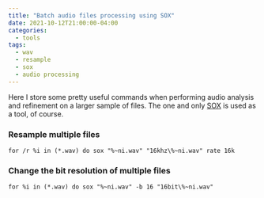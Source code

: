 ```yaml
---
title: "Batch audio files processing using SOX"
date: 2021-10-12T21:00:00-04:00
categories:
  - tools
tags:
  - wav
  - resample
  - sox
  - audio processing
---
```


Here I store some pretty useful commands when performing audio analysis and refinement on a larger sample of files. The one and only [SOX](soxurl) is used as a tool, of course.

### Resample multiple files

```shell
for /r %i in (*.wav) do sox "%~ni.wav" "16khz\%~ni.wav" rate 16k
```

### Change the bit resolution of multiple files

```shell
for %i in (*.wav) do sox "%~ni.wav" -b 16 "16bit\%~ni.wav"
```

[soxurl]: http://sox.sourceforge.net/
